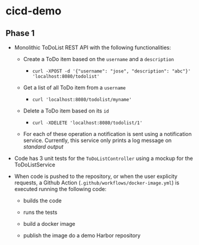 # cicd-demo

## Phase 1

* Monolithic ToDoList REST API with the following functionalities:

  * Create a ToDo item based on the ``username`` and a ``description``
  
    * ``curl -XPOST -d '{"username": "jose", "description": "abc"}' 'localhost:8080/todolist'``
  
  * Get a list of all ToDo item from a ``username``
  
    * ``curl 'localhost:8080/todolist/myname'``
  
  * Delete a ToDo item based on its ``id``
  
    * ``curl -XDELETE 'localhost:8080/todolist/1'``

  * For each of these operation a notification is sent using a notification service. Currently, this service only prints a log message on _standard output_
  
* Code has 3 unit tests for the ``ToDoListController`` using a mockup for the ToDoListService

* When code is pushed to the repository, or when the user explicity requests, a Github Action (``.github/workflows/docker-image.yml``) is executed running the following code:

  * builds the code
 
  * runs the tests
 
  * build a docker image
 
  * publish the image do a demo Harbor repository
